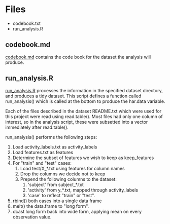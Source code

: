 
# Files

* codebook.txt
* run\_analysis.R

## codebook.md

[codebook.md](codebook.md) contains the code book for the dataset the analysis will produce.

## run\_analysis.R

[run\_analysis.R](run\_analysis.R) processes the information in the specified dataset
directory, and produces a tidy dataset. This script defines a function called
run\_analysis() which is called at the bottom to produce the har.data variable.

Each of the files described in the dataset README.txt which were used for this
project were read using read.table(). Most files had only one column of
interest, so in the analysis script, these were subsetted into a vector
immediately after read.table().

run\_analysis() performs the following steps:

1. Load activity\_labels.txt as activity\_labels
2. Load features.txt as features
3. Determine the subset of features we wish to keep as keep\_features
4. For "train" and "test" cases:
    1. Load test/X\_\*.txt using features for column names
    2. Drop the columns we decide not to keep
    3. Prepend the following columns to the dataset:
        1. 'subject' from subject\_\*.txt
        2. 'activity' from y\_\*.txt, mapped through activity\_labels
        3. 'case' to reflect "train" or "test".
5. rbind() both cases into a single data frame
6. melt() the data.frame to "long form".
7. dcast long form back into wide form, applying mean on every observation value.


